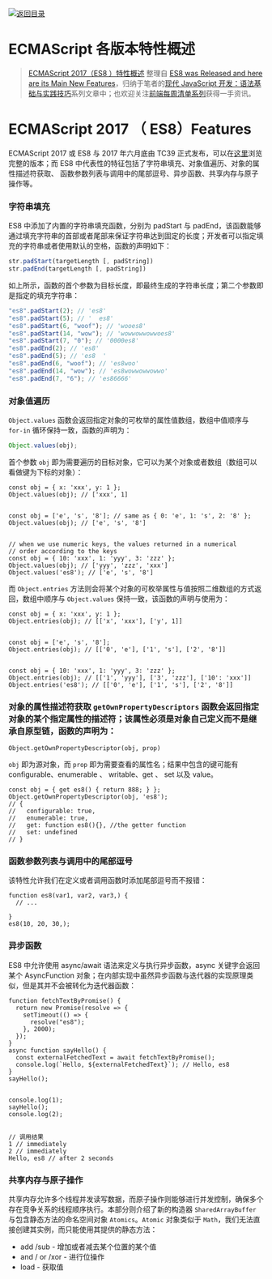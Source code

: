 [![返回目录](https://parg.co/UCb)](https://parg.co/UCH)

# ECMAScript 各版本特性概述

> [ECMAScript 2017（ES8 ）特性概述](https://zhuanlan.zhihu.com/p/27844393) 整理自 [ES8 was Released and here are its Main New Features](https://parg.co/b10)，归纳于笔者的[现代 JavaScript 开发：语法基础与实践技巧](https://parg.co/b1c)系列文章中；也欢迎关注[前端每周清单系列](https://parg.co/bh1)获得一手资讯。

# ECMAScript 2017 （ ES8）Features

ECMAScript 2017 或 ES8 与 2017 年六月底由 TC39 正式发布，可以在[这里](https://www.ecma-international.org/ecma-262/8.0/index.html)浏览完整的版本；而 ES8 中代表性的特征包括了字符串填充、对象值遍历、对象的属性描述符获取、 函数参数列表与调用中的尾部逗号、异步函数、共享内存与原子操作等。

### 字符串填充

ES8 中添加了内置的字符串填充函数，分别为 padStart 与 padEnd，该函数能够通过填充字符串的首部或者尾部来保证字符串达到固定的长度；开发者可以指定填充的字符串或者使用默认的空格，函数的声明如下：

```js
str.padStart(targetLength [, padString])
str.padEnd(targetLength [, padString])
```

如上所示，函数的首个参数为目标长度，即最终生成的字符串长度；第二个参数即是指定的填充字符串：

```js
"es8".padStart(2); // 'es8'
"es8".padStart(5); // '  es8'
"es8".padStart(6, "woof"); // 'wooes8'
"es8".padStart(14, "wow"); // 'wowwowwowwoes8'
"es8".padStart(7, "0"); // '0000es8'
"es8".padEnd(2); // 'es8'
"es8".padEnd(5); // 'es8  '
"es8".padEnd(6, "woof"); // 'es8woo'
"es8".padEnd(14, "wow"); // 'es8wowwowwowwo'
"es8".padEnd(7, "6"); // 'es86666'
```

### 对象值遍历

`Object.values` 函数会返回指定对象的可枚举的属性值数组，数组中值顺序与 `for-in` 循环保持一致，函数的声明为：

```js
Object.values(obj);
```

首个参数 `obj` 即为需要遍历的目标对象，它可以为某个对象或者数组（数组可以看做键为下标的对象）：

```
const obj = { x: 'xxx', y: 1 };
Object.values(obj); // ['xxx', 1]


const obj = ['e', 's', '8']; // same as { 0: 'e', 1: 's', 2: '8' };
Object.values(obj); // ['e', 's', '8']


// when we use numeric keys, the values returned in a numerical
// order according to the keys
const obj = { 10: 'xxx', 1: 'yyy', 3: 'zzz' };
Object.values(obj); // ['yyy', 'zzz', 'xxx']
Object.values('es8'); // ['e', 's', '8']
```

而 `Object.entries` 方法则会将某个对象的可枚举属性与值按照二维数组的方式返回，数组中顺序与 `Object.values` 保持一致，该函数的声明与使用为：

```
const obj = { x: 'xxx', y: 1 };
Object.entries(obj); // [['x', 'xxx'], ['y', 1]]


const obj = ['e', 's', '8'];
Object.entries(obj); // [['0', 'e'], ['1', 's'], ['2', '8']]


const obj = { 10: 'xxx', 1: 'yyy', 3: 'zzz' };
Object.entries(obj); // [['1', 'yyy'], ['3', 'zzz'], ['10': 'xxx']]
Object.entries('es8'); // [['0', 'e'], ['1', 's'], ['2', '8']]
```

### 对象的属性描述符获取 `getOwnPropertyDescriptors` 函数会返回指定对象的某个指定属性的描述符；该属性必须是对象自己定义而不是继承自原型链，函数的声明为：

```
Object.getOwnPropertyDescriptor(obj, prop)
```

`obj` 即为源对象，而 `prop` 即为需要查看的属性名；结果中包含的键可能有 configurable、enumerable 、 writable、get 、 set 以及 value。

```
const obj = { get es8() { return 888; } };
Object.getOwnPropertyDescriptor(obj, 'es8');
// {
//   configurable: true,
//   enumerable: true,
//   get: function es8(){}, //the getter function
//   set: undefined
// }
```

### 函数参数列表与调用中的尾部逗号

该特性允许我们在定义或者调用函数时添加尾部逗号而不报错：

```
function es8(var1, var2, var3,) {
  // ...

}
es8(10, 20, 30,);
```

### 异步函数

ES8 中允许使用 async/await 语法来定义与执行异步函数，async 关键字会返回某个 AsyncFunction 对象；在内部实现中虽然异步函数与迭代器的实现原理类似，但是其并不会被转化为迭代器函数：

```
function fetchTextByPromise() {
  return new Promise(resolve => {
    setTimeout(() => {
      resolve("es8");
    }, 2000);
  });
}
async function sayHello() {
  const externalFetchedText = await fetchTextByPromise();
  console.log(`Hello, ${externalFetchedText}`); // Hello, es8
}
sayHello();


console.log(1);
sayHello();
console.log(2);


// 调用结果
1 // immediately
2 // immediately
Hello, es8 // after 2 seconds
```

### 共享内存与原子操作

共享内存允许多个线程并发读写数据，而原子操作则能够进行并发控制，确保多个存在竞争关系的线程顺序执行。本部分则介绍了新的构造器 `SharedArrayBuffer` 与包含静态方法的命名空间对象 `Atomics`。`Atomic` 对象类似于 `Math`，我们无法直接创建其实例，而只能使用其提供的静态方法：

* add /sub - 增加或者减去某个位置的某个值
* and / or /xor - 进行位操作
* load - 获取值
